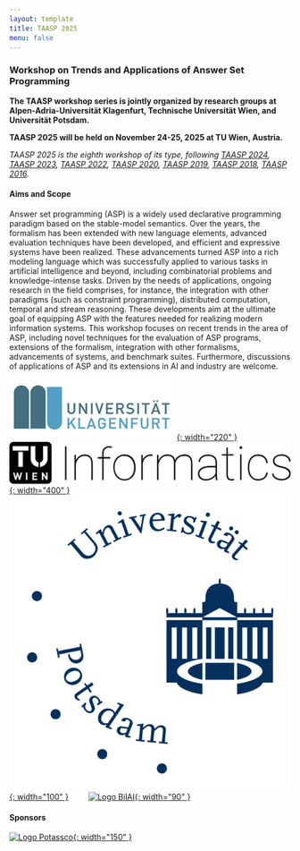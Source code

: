 ```yaml
---
layout: template
title: TAASP 2025
menu: false
---
```


### Workshop on Trends and Applications of Answer Set Programming

**The TAASP workshop series is jointly organized by research groups at Alpen-Adria-Universität Klagenfurt, Technische Universität Wien, and Universität Potsdam.**

**TAASP 2025 will be held on November 24-25, 2025 at TU Wien, Austria.**

_TAASP 2025 is the eighth workshop of its type, following [TAASP 2024](http://taasp.at/2024/), [TAASP 2023](http://www.kr.tuwien.ac.at/events/taasp23/), [TAASP 2022](http://www.kr.tuwien.ac.at/events/taasp22/), [TAASP 2020](http://www.kr.tuwien.ac.at/events/taasp20/), [TAASP 2019](http://www.kr.tuwien.ac.at/events/taasp19/), [TAASP 2018](http://www.kr.tuwien.ac.at/events/taasp18/), [TAASP 2016](http://www.kr.tuwien.ac.at/events/taasp16/)._

#### Aims and Scope
Answer set programming (ASP) is a widely used declarative programming paradigm based on the stable-model semantics. Over the years, the formalism has been extended with new language elements, advanced evaluation techniques have been developed, and efficient and expressive systems have been realized. These advancements turned ASP into a rich modeling language which was successfully applied to various tasks in artificial intelligence and beyond, including combinatorial problems and knowledge-intense tasks. Driven by the needs of applications, ongoing research in the field comprises, for instance, the integration with other paradigms (such as constraint programming), distributed computation, temporal and stream reasoning. These developments aim at the ultimate goal of equipping ASP with the features needed for realizing modern information systems. This workshop focuses on recent trends in the area of ASP, including novel techniques for the evaluation of ASP programs, extensions of the formalism, integration with other formalisms, advancements of systems, and benchmark suites. Furthermore, discussions of applications of ASP and its extensions in AI and industry are welcome.

<a href="https://www.aau.at/">![Logo of the AAU Klagenfurt](/assets/images/aau-logo.png){: width="220" }</a>  &emsp;&emsp;
<a href="https://informatics.tuwien.ac.at/">![Logo of the TU Wien Informatics](/assets/images/tuwien-informatics.png){: width="400" }</a>  &emsp;&emsp;
<a href="https://www.uni-potsdam.de/de/">![Logo of the Uni Potsdam](/assets/images/potsdam_logo.jpg){: width="100" }</a> &emsp;&emsp;
<a href="https://www.bilateral-ai.net/">![Logo BilAI](/assets/images/bilai_logo.jpg){: width="90" }</a> 

#### Sponsors

<a href="https://www.potassco.com/">![Logo Potassco](/assets/images/potassco_logo.jpg){: width="150" }</a> 
